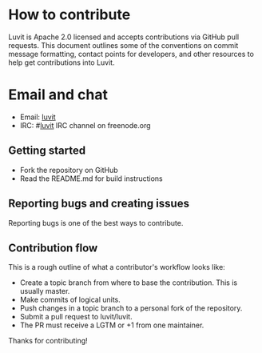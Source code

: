 # How to contribute

Luvit is Apache 2.0 licensed and accepts contributions via GitHub pull requests.
This document outlines some of the conventions on commit message formatting,
contact points for developers, and other resources to help get contributions
into Luvit.

# Email and chat

- Email: [luvit](https://groups.google.com/forum/?hl=en#!forum/luvit)
- IRC: #[luvit](irc://irc.freenode.org:6667/#luvit) IRC channel on freenode.org

## Getting started

- Fork the repository on GitHub
- Read the README.md for build instructions

## Reporting bugs and creating issues

Reporting bugs is one of the best ways to contribute.

## Contribution flow

This is a rough outline of what a contributor's workflow looks like:

- Create a topic branch from where to base the contribution. This is usually master.
- Make commits of logical units.
- Push changes in a topic branch to a personal fork of the repository.
- Submit a pull request to luvit/luvit.
- The PR must receive a LGTM or +1 from one maintainer.

Thanks for contributing!

